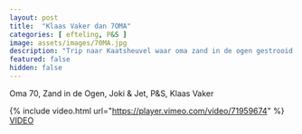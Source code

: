 ```yaml
---
layout: post
title:  "Klaas Vaker dan 7OMA"
categories: [ efteling, P&S ]
image: assets/images/70MA.jpg
description: "Trip naar Kaatsheuvel waar oma zand in de ogen gestrooid krijgt."
featured: false
hidden: false
---
```


Oma 70, Zand in de Ogen, Joki & Jet, P&S, Klaas Vaker


{% include video.html url="https://player.vimeo.com/video/71959674" %}
[VIDEO](https://vimeo.com/71959674)

